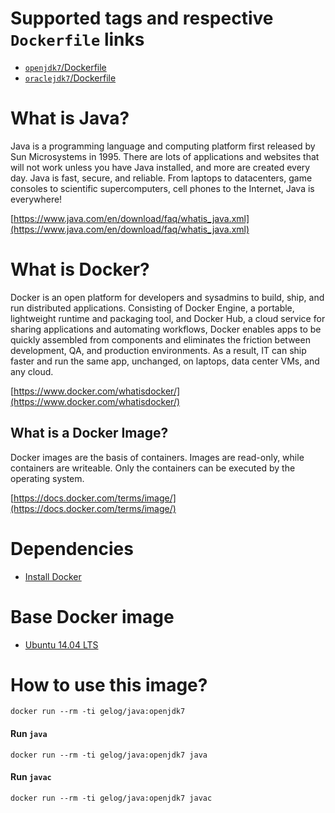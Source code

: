 # Supported tags and respective `Dockerfile` links
- [`openjdk7`/Dockerfile](https://github.com/GELOG/docker-ubuntu-java/blob/openjdk7/1.7u75/Dockerfile)
- [`oraclejdk7`/Dockerfile](https://github.com/GELOG/docker-ubuntu-java/blob/oraclejdk7/Dockerfile)

# What is Java?
Java is a programming language and computing platform first released by Sun Microsystems in 1995. There are lots of applications and websites that will not work unless you have Java installed, and more are created every day. Java is fast, secure, and reliable. From laptops to datacenters, game consoles to scientific supercomputers, cell phones to the Internet, Java is everywhere!

[https://www.java.com/en/download/faq/whatis_java.xml](https://www.java.com/en/download/faq/whatis_java.xml)

# What is Docker?
Docker is an open platform for developers and sysadmins to build, ship, and run distributed applications. Consisting of Docker Engine, a portable, lightweight runtime and packaging tool, and Docker Hub, a cloud service for sharing applications and automating workflows, Docker enables apps to be quickly assembled from components and eliminates the friction between development, QA, and production environments. As a result, IT can ship faster and run the same app, unchanged, on laptops, data center VMs, and any cloud.

[https://www.docker.com/whatisdocker/](https://www.docker.com/whatisdocker/)

## What is a Docker Image?
Docker images are the basis of containers. Images are read-only, while containers are writeable. Only the containers can be executed by the operating system.

[https://docs.docker.com/terms/image/](https://docs.docker.com/terms/image/)

# Dependencies
* [Install Docker](https://docs.docker.com/installation/)

# Base Docker image
* [Ubuntu 14.04 LTS](https://registry.hub.docker.com/_/ubuntu/)

# How to use this image?
    docker run --rm -ti gelog/java:openjdk7

#### Run `java`
    docker run --rm -ti gelog/java:openjdk7 java

#### Run `javac`
    docker run --rm -ti gelog/java:openjdk7 javac
